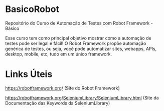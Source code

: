 # BasicoRobot
Repositório do Curso de Automação de Testes com Robot Framework - Básico

Esse curso tem como principal objetivo mostrar como a automação de testes pode ser legal e fácil!
O Robot Framework propõe automação genérica de testes, ou seja, você pode automatizar sites, webapps, APIs, desktop, mobile, etc, tudo em um único framework.

# Links Úteis
https://robotframework.org/ (Site do Robot Framework)

https://robotframework.org/SeleniumLibrary/SeleniumLibrary.html (Site da Documentação das Keywords da SeleniumLibrary)
